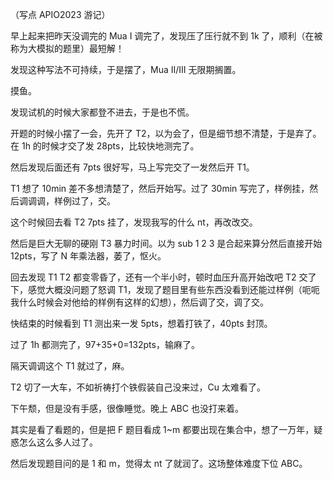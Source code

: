 （写点 APIO2023 游记）

早上起来把昨天没调完的 Mua I 调完了，发现压了压行就不到 1k 了，顺利（在被称为大模拟的题里）最短解！

发现这种写法不可持续，于是摆了，Mua II/III 无限期搁置。

摸鱼。

发现试机的时候大家都登不进去，于是也不慌。

开题的时候小摆了一会，先开了 T2，以为会了，但是细节想不清楚，于是弃了。在 1h 的时候才交了发 28pts，比较快地测完了。

然后发现后面还有 7pts 很好写，马上写完交了一发然后开 T1。

T1 想了 10min 差不多想清楚了，然后开始写。过了 30min 写完了，样例挂，然后调调调，样例过了，交。

这个时候回去看 T2 7pts 挂了，发现我写的什么 nt，再改改交。

然后是巨大无聊的硬刚 T3 暴力时间。以为 sub 1 2 3 是合起来算分然后直接开始 12pts，写了 N 年乘法器，萎了，怄火。

回去发现 T1 T2 都变零昏了，还有一个半小时，顿时血压升高开始改吧 T2 交了下，感觉大概没问题了怒调 T1，发现了题目里有些东西没看到还能过样例（呃呃我什么时候会对他给的样例有这样的幻想），然后调了交，调了交。

快结束的时候看到 T1 测出来一发 5pts，想着打铁了，40pts 封顶。

过了 1h 都测完了，97+35+0=132pts，输麻了。

隔天调调这个 T1 就过了，麻。

T2 切了一大车，不如祈祷打个铁假装自己没来过，Cu 太难看了。

下午颓，但是没有手感，很像睡觉。晚上 ABC 也没打来着。

其实是看了看题的，但是把 F 题目看成 1~m 都要出现在集合中，想了一万年，疑惑怎么这么多人过了。

然后发现题目问的是 1 和 m，觉得太 nt 了就润了。这场整体难度下位 ABC。
